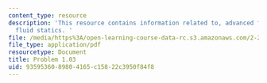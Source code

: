 ```yaml
---
content_type: resource
description: 'This resource contains information related to, advanced fluid mechanics,
  fluid statics. '
file: /media/https%3A/open-learning-course-data-rc.s3.amazonaws.com/2-25-advanced-fluid-mechanics-fall-2013/9359536089804165c15822c3950f84f8_MIT2_25F13_Shapi1.03_Probl.pdf
file_type: application/pdf
resourcetype: Document
title: Problem 1.03
uid: 93595360-8980-4165-c158-22c3950f84f8
---
```

